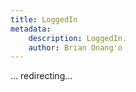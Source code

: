 ```yaml
---
title: LoggedIn
metadata:
    description: LoggedIn.
    author: Brian Onang'o
---
```


... redirecting...